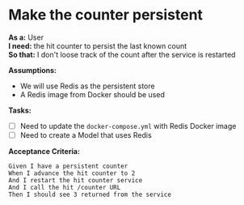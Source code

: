 # Make the counter persistent

**As a:** User  
**I need:** the hit counter to persist the last known count  
**So that:** I don't loose track of the count after the service is restarted

**Assumptions:**

- We will use Redis as the persistent store
- A Redis image from Docker should be used

**Tasks:**

- [ ] Need to update the `docker-compose.yml` with Redis Docker image
- [ ] Need to create a Model that uses Redis

**Acceptance Criteria:**

```gherkin
Given I have a persistent counter
When I advance the hit counter to 2
And I restart the hit counter service
And I call the hit /counter URL
Then I should see 3 returned from the service
```
